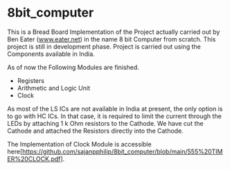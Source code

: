 # 8bit_computer
This is a Bread Board Implementation of the Project actually carried out by Ben Eater (www.eater.net) in the name 8 bit Computer from scratch. This project is still in development phase. Project is carried out using the Components available in India.

As of now the Following Modules are finished. 
* Registers
* Arithmetic and Logic Unit
* Clock

As most of the LS ICs are not available in India at present, the only option is to go with HC ICs. In that case, it is required to limit the current through the LEDs by attaching 1 k Ohm resistors to the Cathode. We have cut the Cathode and attached the Resistors directly into the Cathode.

The Implementation of Clock Module is accessible here[https://github.com/sajanpphilip/8bit_computer/blob/main/555%20TIMER%20CLOCK.pdf].
